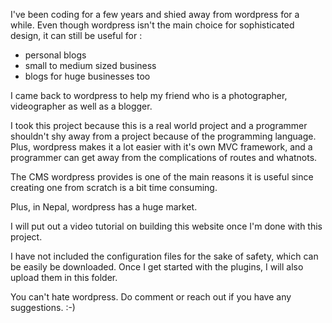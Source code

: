 I've been coding for a few years and shied away from wordpress for a while. Even though wordpress isn't the main choice for sophisticated design, it can still be useful for :

- personal blogs
- small to medium sized business
- blogs for huge businesses too

I came back to wordpress to help my friend who is a photographer, videographer as well as a blogger.

I took this project because this is a real world project and a programmer shouldn't shy away from a project because of the programming language. Plus, wordpress makes it a lot easier with it's own MVC framework, and a programmer can get away from the complications of routes and whatnots.

The CMS wordpress provides is one of the main reasons it is useful since creating one from scratch is a bit time consuming.

Plus, in Nepal, wordpress has a huge market.

I will put out a video tutorial on building this website once I'm done with this project.

I have not included the configuration files for the sake of safety, which can be easily be downloaded. Once I get started with the plugins, I will also upload them in this folder.

You can't hate wordpress. Do comment or reach out if you have any suggestions. :-) 